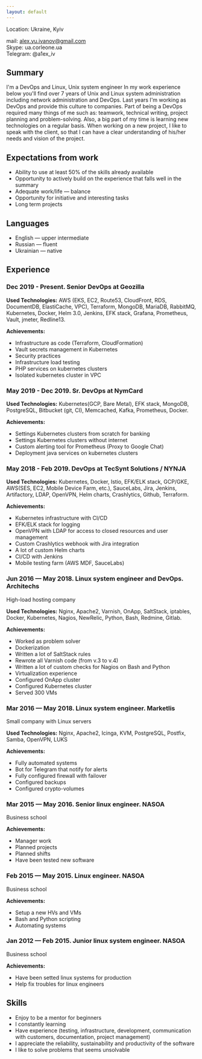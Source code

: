 ```yaml
---
layout: default
---
```


Location: Ukraine, Kyiv

mail: alex.yu.ivanov@gmail.com  
Skype: ua.corleone.ua   
Telegram: @a1ex_iv
## Summary
I'm a DevOps and Linux, Unix system engineer
In my work experience below you'll find over 7 years of Unix and Linux system administration including network administration and DevOps. Last years I'm working as DevOps and provide this culture to companies. Part of being a DevOps required many things of me such as: teamwork, technical writing, project planning and problem-solving. Also, a big part of my time is learning new technologies on a regular basis. When working on a new project, I like to speak with the client, so that I can have a clear understanding of his/her needs and vision of the project.

## Expectations from work
  * Ability to use at least 50% of the skills already available
  * Opportunity to actively build on the experience that falls well in the summary
  * Adequate work/life — balance
  * Opportunity for initiative and interesting tasks
  * Long term projects

## Languages
  * English — upper intermediate
  * Russian — fluent
  * Ukrainian — native

## Experience

### Dec 2019 - Present. Senior DevOps at Geozilla
**Used Technologies:** AWS (EKS, EC2, Route53, CloudFront, RDS, DocumentDB, ElastiCache, VPC), Terraform, MongoDB, MariaDB, RabbitMQ, Kubernetes, Docker, Helm 3.0, Jenkins, EFK stack, Grafana, Prometheus, Vault, jmeter, Redline13.

**Achievements:**
 * Infrastructure as code (Terraform, CloudFormation)
 * Vault secrets management in Kubernetes
 * Security practices
 * Infrastructure load testing
 * PHP services on kubernetes clusters
 * Isolated kubernetes cluster in VPC

### May 2019 - Dec 2019. Sr. DevOps at NymCard

**Used Technologies:** Kubernetes(GCP, Bare Metal), EFK stack, MongoDB,
PostgreSQL, Bitbucket (git, CI), Memcached, Kafka, Prometheus, Docker.

**Achievements:**
 * Settings Kubernetes clusters from scratch for banking
 * Settings Kubernetes clusters without internet
 * Custom alerting tool for Prometheus (Proxy to Google Chat)
 * Deployment java services on kubernetes clusters

### May 2018 - Feb 2019. DevOps at TecSynt Solutions / NYNJA

**Used Technologies:** Kubernetes, Docker, Istio, EFK/ELK stack, GCP/GKE,
AWS(SES, EC2, Mobile Device Farm, etc.), SauceLabs, Jira, Jenkins, Artifactory,
LDAP, OpenVPN, Helm charts, Crashlytics, Github, Terraform.

**Achievements:**
 * Kubernetes infrastructure with CI/CD
 * EFK/ELK stack for logging
 * OpenVPN with LDAP for access to closed resources and user management
 * Custom Crashlytics webhook with Jira integration
 * A lot of custom Helm charts
 * CI/CD with Jenkins
 * Mobile testing farm (AWS MDF, SauceLabs)

### Jun 2016 — May 2018. Linux system engineer and DevOps. Architechs
High-load hosting company

**Used Technologies:** Nginx, Apache2, Varnish, OnApp, SaltStack, iptables, Docker, Kubernetes, Nagios, NewRelic, Python, Bash, Redmine, Gitlab.

**Achievements:**
  * Worked as problem solver
  * Dockerization
  * Written a lot of SaltStack rules
  * Rewrote all Varnish code (from v.3 to v.4)
  * Written a lot of custom checks for Nagios on Bash and Python
  * Virtualization experience
  * Configured OnApp cluster
  * Configured Kubernetes cluster
  * Served 300 VMs

### Mar 2016 — May 2018. Linux system engineer. Marketlis
Small company with Linux servers

**Used Technologies:** Nginx, Apache2, Icinga, KVM, PostgreSQL, Postfix, Samba, OpenVPN, LUKS  

**Achievements:**
  * Fully automated systems
  * Bot for Telegram that notify for alerts
  * Fully configured firewall with failover
  * Configured backups
  * Configured crypto-volumes

### Mar 2015 — May 2016. Senior linux engineer. NASOA
Business school  

**Achievements:**
  * Manager work
  * Planned projects
  * Planned shifts
  * Have been tested new software

### Feb 2015 — May 2015. Linux engineer. NASOA
Business school  

**Achievements:**
  * Setup a new HVs and VMs
  * Bash and Python scripting
  * Automating systems

### Jan 2012 — Feb 2015. Junior linux system engineer. NASOA
Business school  

**Achievements:**
  * Have been setted linux systems for production
  * Help fix troubles for linux engineers

## Skills
  * Enjoy to be a mentor for beginners
  * I constantly learning
  * Have experience (testing, infrastructure, development, communication with customers, documentation, project management)
  * I appreciate the reliability, sustainability and productivity of the software
  * I like to solve problems that seems unsolvable
